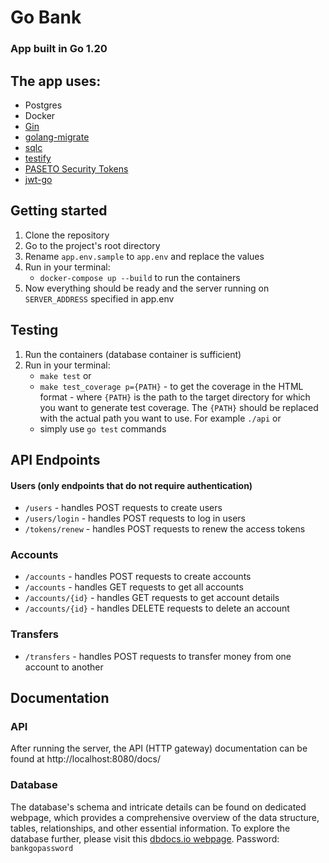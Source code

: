 # Go Bank

### App built in Go 1.20

## The app uses:
- Postgres
- Docker
- [Gin](https://github.com/gin-gonic/gin)
- [golang-migrate](https://github.com/golang-migrate/migrate)
- [sqlc](https://github.com/kyleconroy/sqlc)
- [testify](https://github.com/stretchr/testify)
- [PASETO Security Tokens](github.com/o1egl/paseto)
- [jwt-go](https://github.com/dgrijalva/jwt-go)

## Getting started
1. Clone the repository
2. Go to the project's root directory
3. Rename `app.env.sample` to `app.env` and replace the values
4. Run in your terminal:
    - `docker-compose up --build` to run the containers
5. Now everything should be ready and the server running on `SERVER_ADDRESS` specified in app.env

## Testing
1. Run the containers (database container is sufficient)
2. Run in your terminal:
    - `make test`
   or
    - `make test_coverage p={PATH}` - to get the coverage in the HTML format - where `{PATH}` is the path to the target directory for which you want to generate test coverage. The `{PATH}` should be replaced with the actual path you want to use. For example `./api`
   or
    - simply use `go test` commands

## API Endpoints
#### Users (only endpoints that do not require authentication)
 - `/users` - handles POST requests to create users
 - `/users/login` - handles POST requests to log in users
 - `/tokens/renew` - handles  POST requests to renew the access tokens

### Accounts
- `/accounts` - handles POST requests to create accounts
- `/accounts` - handles GET requests to get all accounts
- `/accounts/{id}` - handles GET requests to get account details
- `/accounts/{id}` - handles DELETE requests to delete an account

### Transfers
- `/transfers` - handles POST requests to transfer money from one account to another

## Documentation
### API
After running the server, the API (HTTP gateway) documentation 
can be found at http://localhost:8080/docs/

### Database
The database's schema and intricate details can be found on 
dedicated webpage, which provides a comprehensive overview 
of the data structure, tables, relationships, and other essential 
information. To explore the database further, please visit
this [dbdocs.io webpage](https://dbdocs.io/aalug/bank_go).
Password: `bankgopassword`